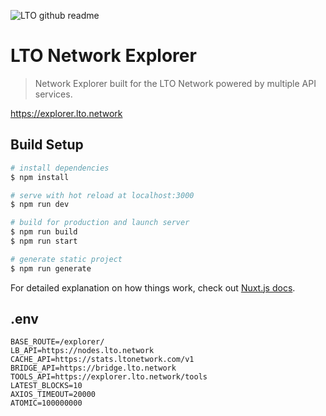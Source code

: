 ![LTO github readme](https://user-images.githubusercontent.com/100821/196711741-96cd4ba5-932a-4e95-b420-42d4d61c21fd.png)

# LTO Network Explorer

> Network Explorer built for the LTO Network powered by multiple API services.

https://explorer.lto.network

## Build Setup

``` bash
# install dependencies
$ npm install

# serve with hot reload at localhost:3000
$ npm run dev

# build for production and launch server
$ npm run build
$ npm run start

# generate static project
$ npm run generate
```

For detailed explanation on how things work, check out [Nuxt.js docs](https://nuxtjs.org).

## .env

```
BASE_ROUTE=/explorer/
LB_API=https://nodes.lto.network
CACHE_API=https://stats.ltonetwork.com/v1
BRIDGE_API=https://bridge.lto.network
TOOLS_API=https://explorer.lto.network/tools
LATEST_BLOCKS=10
AXIOS_TIMEOUT=20000
ATOMIC=100000000
```
